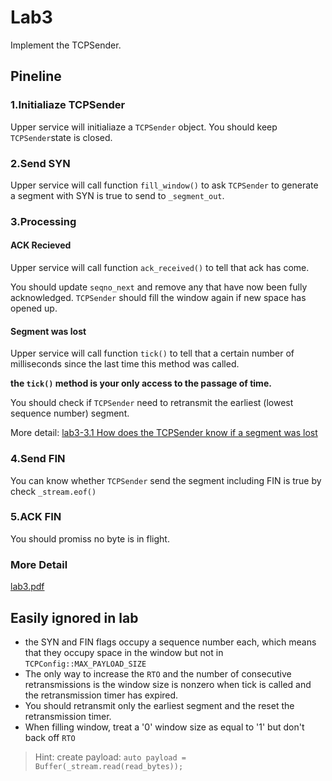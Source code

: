 # Lab3

Implement the TCPSender.

## Pineline

### 1.Initialiaze TCPSender

Upper service will initialiaze a `TCPSender` object. You should keep `TCPSender`state is closed.

### 2.Send SYN

Upper service will call function `fill_window()` to ask `TCPSender` to generate a segment with SYN is true to send to `_segment_out`.

### 3.Processing

#### ACK Recieved

Upper service will call function `ack_received()` to tell that ack has come.

You should update `seqno_next` and  remove any that have now been fully acknowledged. `TCPSender` should fill the window again if new space has opened up.

#### Segment was lost

Upper service will call function `tick()` to tell that a certain number of milliseconds since the last time this method
was called.

**the `tick()` method is your only access to the passage of time.**

You should check if `TCPSender` need to retransmit the earliest (lowest sequence number) segment.

More detail: [lab3-3.1 How does the TCPSender know if a segment was lost](./lab3.pdf)

### 4.Send FIN

You can know whether `TCPSender` send the segment including FIN is true by check `_stream.eof()`

### 5.ACK FIN

You should promiss no byte is in flight.

### More Detail

[lab3.pdf](./lab3.pdf)

## Easily ignored in lab

* the SYN and FIN flags occupy a sequence number each, which means that they occupy space in the window but not in `TCPConfig::MAX_PAYLOAD_SIZE`
* The only way to increase the `RTO` and the number of consecutive retransmissions is the window size is nonzero when tick is called and the retransmission timer has expired.
* You should retransmit only the earliest segment and the reset the retransmission timer.
* When filling window, treat a '0' window size as equal to '1' but don't back off `RTO`

> Hint: create payload: `auto payload = Buffer(_stream.read(read_bytes));`
